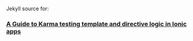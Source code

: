 Jekyll source for:

### [A Guide to Karma testing template and directive logic in Ionic apps](http://cgewecke.github.io/ionic-karma-guide/)  
